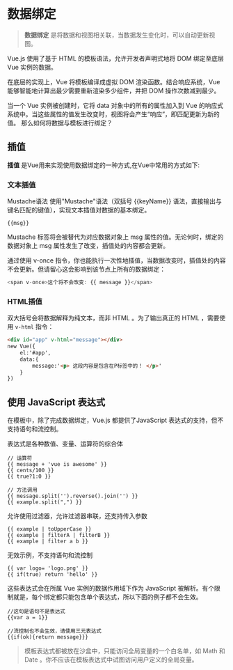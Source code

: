 # 数据绑定

> **数据绑定** 是将数据和视图相关联，当数据发生变化时，可以自动更新视图。

Vue.js 使用了基于 HTML 的模板语法，允许开发者声明式地将 DOM 绑定至底层 Vue 实例的数据。

在底层的实现上，Vue 将模板编译成虚拟 DOM 渲染函数。结合响应系统，Vue 能够智能地计算出最少需要重新渲染多少组件，并把 DOM 操作次数减到最少。

当一个 Vue 实例被创建时，它将 data 对象中的所有的属性加入到 Vue 的响应式系统中。当这些属性的值发生改变时，视图将会产生“响应”，即匹配更新为新的值。 那么如何将数据与模板进行绑定？

## 插值

**插值** 是Vue用来实现使用数据绑定的一种方式,在Vue中常用的方式如下:

### 文本插值

Mustache语法 使用"Mustache"语法（双括号 {{keyName}} 语法，直接输出与键名匹配的键值），实现文本插值对数据的基本绑定。

```
{{msg}}
```

Mustache 标签将会被替代为对应数据对象上 msg 属性的值。无论何时，绑定的数据对象上 msg 属性发生了改变，插值处的内容都会更新。

通过使用 v-once 指令，你也能执行一次性地插值，当数据改变时，插值处的内容不会更新。但请留心这会影响到该节点上所有的数据绑定：

```js
<span v-once>这个将不会改变: {{ message }}</span>
```

### HTML插值

双大括号会将数据解释为纯文本，而非 HTML 。为了输出真正的 HTML ，需要使用 `v-html` 指令：

```html
<div id="app" v-html="message"></div>
new Vue({
    el:'#app',
    data:{
        message:'<p> 这段内容是包含在P标签中的！ </p>'
    }
})
```



## 使用 JavaScript 表达式

在模板中，除了完成数据绑定，Vue.js 都提供了JavaScript 表达式的支持，但不支持语句和流控制。

表达式是各种数值、变量、运算符的综合体

```
// 运算符
{{ message + 'vue is awesome' }}
{{ cents/100 }}
{{ true?1:0 }}

// 方法调用
{{ message.split('').reverse().join('') }}
{{ example.split(",") }}
```

允许使用过滤器，允许过滤器串联，还支持传入参数

```
{{ example | toUpperCase }}
{{ example | filterA | filterB }}
{{ example | filter a b }}
```

无效示例，不支持语句和流控制

```
{{ var logo= 'logo.png' }}
{{ if(true) return 'hello' }}
```

这些表达式会在所属 Vue 实例的数据作用域下作为 JavaScript 被解析。有个限制就是，每个绑定都只能包含单个表达式，所以下面的例子都不会生效。

```
//这句是语句不是表达式
{{var a = 1}}

//流控制也不会生效，请使用三元表达式
{{if(ok){return message}}}
```

> 模板表达式都被放在沙盒中，只能访问全局变量的一个白名单，如 Math 和 Date 。你不应该在模板表达式中试图访问用户定义的全局变量。


  